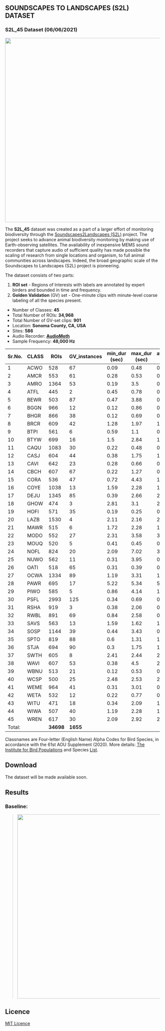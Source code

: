 ## SOUNDSCAPES TO LANDSCAPES (S2L) DATASET

### S2L_45 Dataset (06/06/2021)
<img src="https://github.com/baligar/S2L_45/blob/main/images/val_ROIs_wo_aug.png" width="600">

The **S2L_45** dataset was created as a part of a larger effort of monitoring biodiversity through the [Soundscapes2Landscapes (S2L)](https://soundscapes2landscapes.org/) project. The project seeks to advance animal biodiversity monitoring by making use of Earth-observing satellites. The availability of inexpensive MEMS sound recorders that capture audio of sufficient quality has made possible the scaling of research from single locations and organism, to full animal communities across landscapes. Indeed, the broad geographic scale of the Soundscapes to Landscapes (S2L) project is pioneering.

The dataset consists of two parts:
1. **ROI set** - Regions of Interests with labels are annotated by expert birders and bounded in time and frequency.
1. **Golden Validation** (GV) set - One-minute clips with minute-level coarse labeling of all the species present.

* Number of Classes: **45**
* Total Number of ROIs: **34,968**
* Total Number of GV-set clips: **901**
* Location: **Sonoma County, CA, USA**
* Sites: **586**
* Audio Recorder: **[AudioMoth](https://www.openacousticdevices.info/)**
* Sample Frequency: **48,000 Hz**


Sr.No. | CLASS | ROIs | GV_instances | min_dur (sec) | max_dur (sec) | average_dur (sec) | avg_min_freq (Hz) | avg_max_freq (Hz)
-------|-------|------|--------------|---------------|---------------|-------------------|----------|---------
1 | ACWO | 528 | 67 | 0.09 | 0.48 | 0.22 | 945.43 | 3820.5
2 | AMCR | 553 | 61 | 0.28 | 0.53 | 0.39 | 633.96 | 2607.36
3 | AMRO | 1364 | 53 | 0.19 | 3.5 | 0.85 | 1331.11 | 7390.21
4 | ATFL | 445 | 2 | 0.45 | 0.78 | 0.53 | 1376.67 | 3603.96
5 | BEWR | 503 | 87 | 0.47 | 3.88 | 0.67 | 3464.94 | 6181.01
6 | BGGN | 966 | 12 | 0.12 | 0.86 | 0.63 | 2053.58 | 11104.6
7 | BHGR | 866 | 38 | 0.12 | 0.69 | 0.6 | 1340.7 | 2842.83
8 | BRCR | 609 | 42 | 1.28 | 1.97 | 1.91 | 4036.42 | 8043.72
9 | BTPI | 561 | 6 | 0.59 | 1.1 | 0.72 | 54.63 | 589.51
10 | BTYW | 699 | 16 | 1.5 | 2.84 | 1.64 | 2910.01 | 8054.39
11 | CAQU | 1083 | 30 | 0.22 | 0.48 | 0.32 | 1208.05 | 2155.49
12 | CASJ | 604 | 44 | 0.38 | 1.75 | 1.15 | 976.3 | 4887.09
13 | CAVI | 642 | 23 | 0.28 | 0.66 | 0.37 | 2322.59 | 4989.02
14 | CBCH | 607 | 67 | 0.22 | 1.27 | 0.39 | 5449.34 | 7476.58
15 | CORA | 536 | 47 | 0.72 | 4.43 | 1.06 | 347.69 | 1949.83
16 | COYE | 1038 | 13 | 1.59 | 2.28 | 1.98 | 1893.88 | 7409.39
17 | DEJU | 1345 | 85 | 0.39 | 2.66 | 2.12 | 2483.54 | 6705.8
18 | GHOW | 474 | 3 | 2.81 | 3.1 | 2.87 | 0.0 | 647.17
19 | HOFI | 571 | 35 | 0.19 | 0.25 | 0.22 | 2920.29 | 4397.6
20 | LAZB | 1530 | 4 | 2.11 | 2.16 | 2.13 | 2250.0 | 8064.0
21 | MAWR | 515 | 6 | 1.72 | 2.28 | 1.87 | 3486.1 | 9626.83
22 | MODO | 552 | 27 | 2.31 | 3.58 | 3.1 | 190.1 | 934.37
23 | MOUQ | 520 | 5 | 0.41 | 0.45 | 0.43 | 562.5 | 1969.0
24 | NOFL | 824 | 20 | 2.09 | 7.02 | 3.3 | 1981.23 | 3180.94
25 | NUWO | 562 | 11 | 0.31 | 3.95 | 0.39 | 2638.64 | 4359.42
26 | OATI | 518 | 65 | 0.31 | 0.39 | 0.35 | 4720.99 | 7149.5
27 | OCWA | 1334 | 89 | 1.19 | 3.31 | 1.94 | 2959.76 | 6618.77
28 | PAWR | 695 | 17 | 5.22 | 5.34 | 5.25 | 4613.06 | 8451.05
29 | PIWO | 585 | 5 | 0.86 | 4.14 | 1.49 | 1392.87 | 2341.35
30 | PSFL | 2993 | 125 | 0.34 | 0.69 | 0.38 | 3875.98 | 7237.3
31 | RSHA | 919 | 3 | 0.38 | 2.06 | 0.7 | 866.0 | 3437.37
32 | RWBL | 891 | 69 | 0.84 | 2.58 | 0.89 | 2165.66 | 3666.09
33 | SAVS | 563 | 13 | 1.59 | 1.62 | 1.61 | 4124.0 | 10216.0
34 | SOSP | 1144 | 39 | 0.44 | 3.43 | 0.56 | 1372.55 | 7328.77
35 | SPTO | 819 | 88 | 0.6 | 1.31 | 1.13 | 2992.58 | 7287.75
36 | STJA | 694 | 90 | 0.3 | 1.75 | 1.6 | 1576.9 | 4936.31
37 | SWTH | 605 | 8 | 2.41 | 2.44 | 2.42 | 1312.0 | 6376.0
38 | WAVI | 607 | 53 | 0.38 | 4.5 | 2.1 | 2575.16 | 6387.19
39 | WBNU | 513 | 21 | 0.12 | 0.53 | 0.44 | 1458.86 | 4009.55
40 | WCSP | 500 | 25 | 2.48 | 2.53 | 2.5 | 2344.0 | 6656.0
41 | WEME | 964 | 41 | 0.31 | 3.01 | 0.67 | 1379.96 | 3327.64
42 | WETA | 532 | 12 | 0.22 | 0.77 | 0.32 | 2077.6 | 4207.02
43 | WITU | 471 | 18 | 0.34 | 2.09 | 1.45 | 240.07 | 3086.62
44 | WIWA | 507 | 40 | 1.19 | 2.28 | 1.41 | 3915.6 | 8098.56
45 | WREN | 617 | 30 | 2.09 | 2.92 | 2.37 | 1835.12 | 3580.26
Total:||**34698**|**1655**|||||

Classnames are Four-letter (English Name) Alpha Codes for Bird Species, in accordance with the 61st AOU Supplement (2020). More details: [The Institute for Bird Populations](https://www.birdpop.org/) and Species [List](https://www.birdpop.org/docs/misc/Alpha_codes_eng.pdf). 


## Download
The dataset will be made available soon.
## Results
### Baseline:
> <img src="https://github.com/baligar/S2L_45/blob/main/images/Table_1_21Oct_SB.PNG" width="600">



## Licence
 [MIT Licence](https://github.com/baligar/S2L_45/blob/main/LICENSE) 






